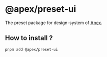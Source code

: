 # @apex/preset-ui

The preset package for design-system of [Apex](../../README.md).

## How to install ?

```bash
pnpm add @apex/preset-ui
```
